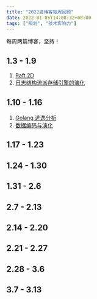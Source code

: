 ```yaml
---
title: "2022度博客每周回顾"
date: 2022-01-05T14:08:32+08:00
tags: ["规划", "技术影响力"]
---
```


每周两篇博客，坚持！

## 1.3 - 1.9

1. [Raft 2D](https://he2121.github.io/xiaohe-blog/posts/6.824/6.824-lab2d%E5%AE%9E%E7%8E%B0%E8%BF%87%E7%A8%8B/)
2. [日志结构流派存储引擎的演化](https://he2121.github.io/xiaohe-blog/posts/ddia/%E6%97%A5%E5%BF%97%E7%BB%93%E6%9E%84%E6%B5%81%E6%B4%BE%E5%AD%98%E5%82%A8%E5%BC%95%E6%93%8E%E7%9A%84%E6%BC%94%E5%8C%96/)

## 1.10 - 1.16

1. [Golang 逃逸分析](https://he2121.github.io/xiaohe-blog/posts/golang/golang-%E9%80%83%E9%80%B8%E5%88%86%E6%9E%90/)
2. [数据编码与演化](https://he2121.github.io/xiaohe-blog/posts/ddia/%E6%95%B0%E6%8D%AE%E7%BC%96%E7%A0%81%E4%B8%8E%E6%BC%94%E5%8C%96/)

## 1.17 - 1.23



## 1.24 - 1.30



## 1.31 - 2.6



## 2.7 - 2.13



## 2.14 - 2.20



## 2.21 - 2.27



## 2.28 - 3.6



## 3.7 - 3.13









